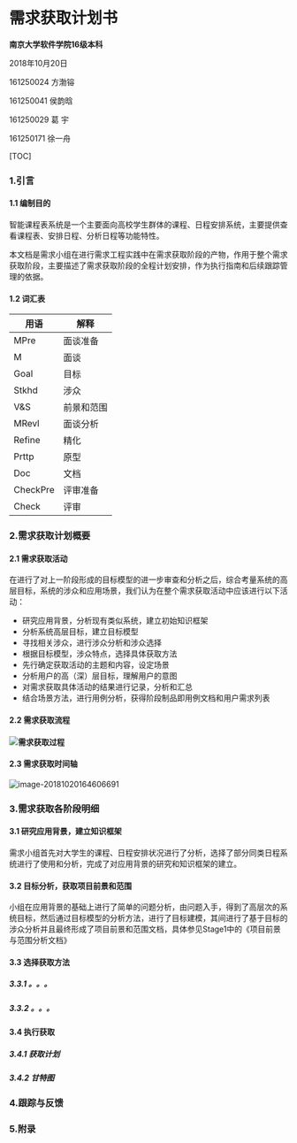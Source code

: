 # 需求获取计划书

**南京大学软件学院16级本科**

2018年10月20日



161250024 方渤镕

161250041 侯韵晗

161250029 葛    宇

161250171 徐一舟



[TOC]

### 1.引言

#### 1.1 编制目的

​	智能课程表系统是一个主要面向高校学生群体的课程、日程安排系统，主要提供查看课程表、安排日程、分析日程等功能特性。

​	本文档是需求小组在进行需求工程实践中在需求获取阶段的产物，作用于整个需求获取阶段，主要描述了需求获取阶段的全程计划安排，作为执行指南和后续跟踪管理的依据。

#### 1.2 词汇表

| 用语     | 解释       |
| -------- | ---------- |
| MPre     | 面谈准备   |
| M        | 面谈       |
| Goal     | 目标       |
| Stkhd    | 涉众       |
| V&S      | 前景和范围 |
| MRevl    | 面谈分析   |
| Refine   | 精化       |
| Prttp    | 原型       |
| Doc      | 文档       |
| CheckPre | 评审准备   |
| Check    | 评审       |



### 2.需求获取计划概要

#### 2.1 需求获取活动

​	在进行了对上一阶段形成的目标模型的进一步审查和分析之后，综合考量系统的高层目标，系统的涉众和应用场景，我们认为在整个需求获取活动中应该进行以下活动：

- 研究应用背景，分析现有类似系统，建立初始知识框架
- 分析系统高层目标，建立目标模型
- 寻找相关涉众，进行涉众分析和涉众选择
- 根据目标模型，涉众特点，选择具体获取方法
- 先行确定获取活动的主题和内容，设定场景
- 分析用户的高（深）层目标，理解用户的意图
- 对需求获取具体活动的结果进行记录，分析和汇总
- 结合场景方法，进行用例分析，获得阶段制品即用例文档和用户需求列表

#### 2.2 需求获取流程

#### ![需求获取过程](/Users/fangborong/stage2/assets/需求获取过程-0024579.Png)

#### 2.3 需求获取时间轴

![image-20181020164606691](/Users/fangborong/stage2/assets/image-20181020164606691.png)

### 3.需求获取各阶段明细

#### 3.1 研究应用背景，建立知识框架

​	需求小组首先对大学生的课程、日程安排状况进行了分析，选择了部分同类日程系统进行了使用和分析，完成了对应用背景的研究和知识框架的建立。

#### 3.2 目标分析，获取项目前景和范围

小组在应用背景的基础上进行了简单的问题分析，由问题入手，得到了高层次的系统目标，然后通过目标模型的分析方法，进行了目标建模，其间进行了基于目标的涉众分析并且最终形成了项目前景和范围文档，具体参见Stage1中的《项目前景与范围分析文档》

#### 3.3 选择获取方法

##### 3.3.1 。。。

##### 3.3.2 。。。

#### 3.4 执行获取

##### 3.4.1 获取计划

##### 3.4.2 甘特图

### 4.跟踪与反馈

### 5.附录